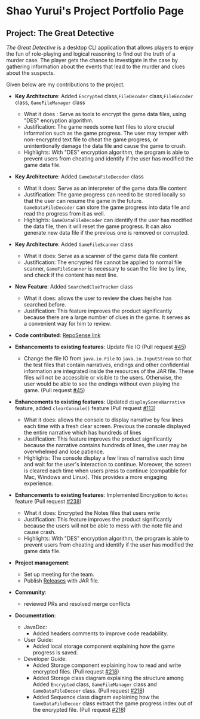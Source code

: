 # Shao Yurui's Project Portfolio Page

## Project: The Great Detective

_The Great Detective_ is a desktop CLI application that allows players to enjoy the fun of role-playing and 
logical reasoning to find out the truth of a murder case. The player gets the chance to investigate in the 
case by gathering information about the events that lead to the murder and clues about the suspects.

Given below are my contributions to the project.

* **Key Architecture**: Added `Encrypted` class,`FileDecoder` class,`FileEncoder` class, `GameFileManager` class
  * What it does : Serve as tools to encrypt the game data files, using "DES" encryption algorithm. 
  * Justification: The game needs some text files to store crucial information such as the game progress. 
  The user may temper with non-encrypted text file to cheat the game progress, or unintentionally damage the data file
  and cause the game to crush. 
  * Highlights: With "DES" encryption algorithm, the program is able to prevent users from cheating and 
  identify if the user has modified the game data file.
  

* **Key Architecture**: Added `GameDataFileDecoder` class
  * What it does: Serve as an interpreter of the game data file content
  * Justification: The game progress can need to be stored locally so that the user can resume the game in the future.
  `GameDataFileDecoder` can store the game progress into data file and read the progress from it as well.
  * Highlights: `GameDataFileDecoder` can identify if the user has modified the data file, 
  then it will reset the game progress. It can also generate new data file if the previous one is removed or corrupted. 


* **Key Architecture**: Added `GameFileScanner` class
  * What it does: Serve as a scanner of the game data file content
  * Justification: The encrypted file cannot be applied to normal file scanner, 
  `GameFileScanner` is necessary to scan the file line by line, and check if the content has next line.
  

* **New Feature**: Added `SearchedClueTracker` class
    * What it does: allows the user to review the clues he/she has searched before.
    * Justification: This feature improves the product significantly because there are a large number of clues in the game. It serves as a convenient way for him to review.


* **Code contributed**: [RepoSense link](https://nus-cs2113-ay2122s1.github.io/tp-dashboard/?search=&sort=groupTitle&sortWithin=title&timeframe=commit&mergegroup=&groupSelect=groupByRepos&breakdown=true&checkedFileTypes=docs~functional-code~test-code~other&since=2021-09-25&tabOpen=true&tabType=authorship&tabAuthor=ShaoYurui&tabRepo=AY2122S1-CS2113-T14-1%2Ftp%5Bmaster%5D&authorshipIsMergeGroup=false&authorshipFileTypes=docs~functional-code~test-code&authorshipIsBinaryFileTypeChecked=false)


* **Enhancements to existing features**: Update file IO   (Pull request [\#45](https://github.com/AY2122S1-CS2113-T14-1/tp/pull/45))
   * Change the file IO from `java.io.File` to `java.io.InputStream` so that the test files that 
  contain narratives, endings and other confidential information are integrated inside the resources of the JAR file. 
  These files will not be accessible or visible to the users. Otherwise, the user would be able to see the endings without even playing the game.
  (Pull request [\#45](https://github.com/AY2122S1-CS2113-T14-1/tp/pull/45))


* **Enhancements to existing features**: Updated `displaySceneNarrative` feature, added `clearConsole()` feature (Pull request [\#113](https://github.com/AY2122S1-CS2113-T14-1/tp/pull/113))
  * What it does: allows the console to display narrative by few lines each time with a fresh clear screen. Previous the console displayed the entire narrative which has hundreds of lines
  * Justification: This feature improves the product significantly because the narrative contains hundreds of lines, the user may be overwhelmed and lose patience.
  * Highlights: The console display a few lines of narrative each time and wait for the user's interaction to continue.
    Moreover, the screen is cleared each time when users press to continue (compatible for Mac, Windows and Linux).
    This provides a more engaging experience.

* **Enhancements to existing features**: Implemented Encryption to `Notes` feature (Pull request [\#238](https://github.com/AY2122S1-CS2113-T14-1/tp/pull/238))
  * What it does: Encrypted the Notes files that users write
  * Justification: This feature improves the product significantly because the users will not be able to mess with the note file and cause crash.
  * Highlights: With "DES" encryption algorithm, the program is able to prevent users from cheating and
    identify if the user has modified the game data file.


* **Project management**:
  * Set up meeting for the team.
  * Publish [Releases](https://github.com/AY2122S1-CS2113-T14-1/tp/releases) with JAR file. 


* **Community**:
  * reviewed PRs and resolved merge conflicts 
  

* **Documentation**:
  * JavaDoc:
    * Added headers comments to improve code readability. 
  * User Guide:
    * Added local storage component explaining how the game progress is saved. 
  * Developer Guide:
    * Added Storage component explaining how to read and write encrypted files. (Pull request [\#218](https://github.com/AY2122S1-CS2113-T14-1/tp/pull/260))
    * Added Storage class diagram explaining the structure among Added `Encrypted` class, `GameFileManager` class and `GameDataFileDecoer` class. (Pull request [\#218](https://github.com/AY2122S1-CS2113-T14-1/tp/pull/260))
    * Added Sequence class diagram explaining how the `GameDataFileDecoer` class extract the game progress index out of the encrypted file. (Pull request [\#218](https://github.com/AY2122S1-CS2113-T14-1/tp/pull/260))